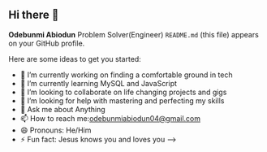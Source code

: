 ## Hi there 👋


**Odebunmi Abiodun** Problem Solver(Engineer) `README.md` (this file) appears on your GitHub profile.

Here are some ideas to get you started:

- 🔭 I’m currently working on finding a comfortable ground in tech 
- 🌱 I’m currently learning MySQL and JavaScript 
- 👯 I’m looking to collaborate on life changing projects and gigs 
- 🤔 I’m looking for help with mastering and perfecting my skills 
- 💬 Ask me about Anything 
- 📫 How to reach me:odebunmiabiodun04@gmail.com
- 😄 Pronouns: He/Him 
- ⚡ Fun fact: Jesus knows you and loves you 
-->
